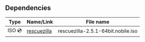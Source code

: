 ## Dependencies

| Type         | Name/Link    | File name    |
|-------------------|--------------|------------|
| ISO 💿| [rescuezilla](https://github.com/hyprwm/Hyprland)  | rescuezilla-2.5.1-64bit.nobile.iso  |

